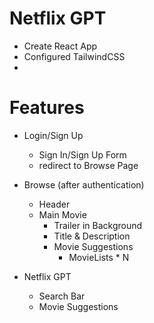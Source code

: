 # Netflix GPT

- Create React App
- Configured TailwindCSS
-

# Features

- Login/Sign Up

  - Sign In/Sign Up Form
  - redirect to Browse Page

- Browse (after authentication)

  - Header
  - Main Movie
    - Trailer in Background
    - Title & Description
    - Movie Suggestions
      - MovieLists \* N

- Netflix GPT
  - Search Bar
  - Movie Suggestions
